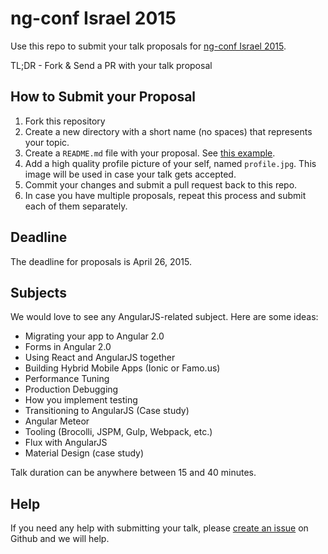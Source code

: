 ng-conf Israel 2015
===================

Use this repo to submit your talk proposals for [ng-conf Israel 2015](http://ng-conf.co.il).

TL;DR - Fork & Send a PR with your talk proposal

## How to Submit your Proposal

1. Fork this repository
2. Create a new directory with a short name (no spaces) that represents your topic.
3. Create a `README.md` file with your proposal. See [this example](https://github.com/gdg-israel/ng-conf-israel-submissions/blob/master/example-test-automation/README.md).
4. Add a high quality profile picture of your self, named `profile.jpg`. This image will be used in case your talk gets
   accepted.
5. Commit your changes and submit a pull request back to this repo.
6. In case you have multiple proposals, repeat this process and submit each of them separately.

## Deadline

The deadline for proposals is April 26, 2015.

## Subjects

We would love to see any AngularJS-related subject. Here are some ideas:

* Migrating your app to Angular 2.0
* Forms in Angular 2.0
* Using React and AngularJS together
* Building Hybrid Mobile Apps (Ionic or Famo.us)
* Performance Tuning
* Production Debugging
* How you implement testing
* Transitioning to AngularJS (Case study)
* Angular Meteor
* Tooling (Brocolli, JSPM, Gulp, Webpack, etc.)
* Flux with AngularJS
* Material Design (case study)

Talk duration can be anywhere between 15 and 40 minutes.

## Help

If you need any help with submitting your talk, please
[create an issue](https://github.com/gdg-israel/ng-conf-israel-submissions/issues/new) on Github and we will help.
